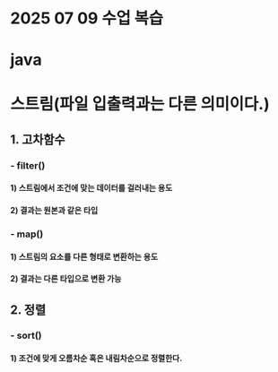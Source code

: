 # 2025 07 09 수업 복습
# java
# 스트림(파일 입출력과는 다른 의미이다.)
## 1. 고차함수
### - filter()
#### 1) 스트림에서 조건에 맞는 데이터를 걸러내는 용도
#### 2) 결과는 원본과 같은 타입
### - map()
#### 1) 스트림의 요소를 다른 형태로 변환하는 용도
#### 2) 결과는 다른 타입으로 변환 가능

## 2. 정렬
### - sort()
#### 1) 조건에 맞게 오름차순 혹은 내림차순으로 정렬한다.
